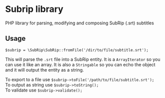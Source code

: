 # Subrip library
PHP library for parsing, modifying and composing SubRip (.srt) subtitles

## Usage

`$subrip = \SubRip\SubRip::fromFile('/dir/to/file/subtitle.srt');`

This will parse the `.srt` file into a SubRip entity. It is a `ArrayIterator` so you can use it like an array. It is also a `Stringable` so you can echo the object and it will output the entity as a string.

To export to a file use `$subrip->toFile('/path/to/file/subtitle.srt');` <br />
To output as string use `$subrip->toString();` <br />
To validate use `$subrip->validate();`
